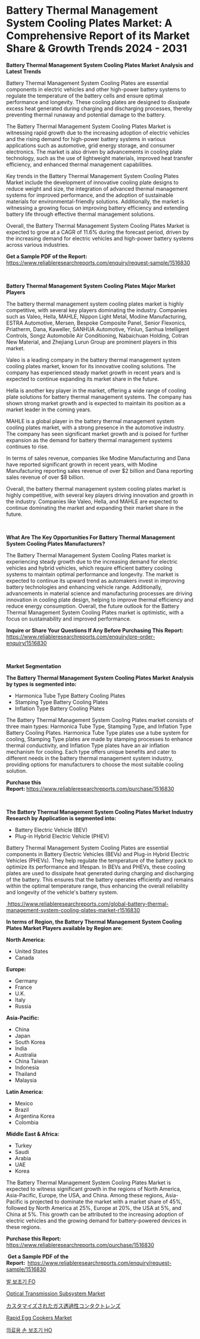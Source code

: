 <p><h1>Battery Thermal Management System Cooling Plates Market: A Comprehensive Report of its Market Share & Growth Trends 2024 - 2031</h1></p><p><strong>Battery Thermal Management System Cooling Plates Market Analysis and Latest Trends</strong></p>
<p><p>Battery Thermal Management System Cooling Plates are essential components in electric vehicles and other high-power battery systems to regulate the temperature of the battery cells and ensure optimal performance and longevity. These cooling plates are designed to dissipate excess heat generated during charging and discharging processes, thereby preventing thermal runaway and potential damage to the battery.</p><p>The Battery Thermal Management System Cooling Plates Market is witnessing rapid growth due to the increasing adoption of electric vehicles and the rising demand for high-power battery systems in various applications such as automotive, grid energy storage, and consumer electronics. The market is also driven by advancements in cooling plate technology, such as the use of lightweight materials, improved heat transfer efficiency, and enhanced thermal management capabilities.</p><p>Key trends in the Battery Thermal Management System Cooling Plates Market include the development of innovative cooling plate designs to reduce weight and size, the integration of advanced thermal management systems for improved performance, and the adoption of sustainable materials for environmental-friendly solutions. Additionally, the market is witnessing a growing focus on improving battery efficiency and extending battery life through effective thermal management solutions.</p><p>Overall, the Battery Thermal Management System Cooling Plates Market is expected to grow at a CAGR of 11.6% during the forecast period, driven by the increasing demand for electric vehicles and high-power battery systems across various industries.</p></p>
<p><strong>Get a Sample PDF of the Report:&nbsp;</strong> <a href="https://www.reliableresearchreports.com/enquiry/request-sample/1516830">https://www.reliableresearchreports.com/enquiry/request-sample/1516830</a></p>
<p>&nbsp;</p>
<p><strong>Battery Thermal Management System Cooling Plates Major Market Players</strong></p>
<p><p>The battery thermal management system cooling plates market is highly competitive, with several key players dominating the industry. Companies such as Valeo, Hella, MAHLE, Nippon Light Metal, Modine Manufacturing, ESTRA Automotive, Mersen, Bespoke Composite Panel, Senior Flexonics, Priatherm, Dana, Kaweller, SANHUA Automotive, Yinlun, Sanhua Intelligent Controls, Songz Automobile Air Conditioning, Nabaichuan Holding, Cotran New Material, and Zhejiang Lurun Group are prominent players in this market.</p><p>Valeo is a leading company in the battery thermal management system cooling plates market, known for its innovative cooling solutions. The company has experienced steady market growth in recent years and is expected to continue expanding its market share in the future.</p><p>Hella is another key player in the market, offering a wide range of cooling plate solutions for battery thermal management systems. The company has shown strong market growth and is expected to maintain its position as a market leader in the coming years.</p><p>MAHLE is a global player in the battery thermal management system cooling plates market, with a strong presence in the automotive industry. The company has seen significant market growth and is poised for further expansion as the demand for battery thermal management systems continues to rise.</p><p>In terms of sales revenue, companies like Modine Manufacturing and Dana have reported significant growth in recent years, with Modine Manufacturing reporting sales revenue of over $2 billion and Dana reporting sales revenue of over $8 billion.</p><p>Overall, the battery thermal management system cooling plates market is highly competitive, with several key players driving innovation and growth in the industry. Companies like Valeo, Hella, and MAHLE are expected to continue dominating the market and expanding their market share in the future.</p></p>
<p>&nbsp;</p>
<p><strong>What Are The Key Opportunities For Battery Thermal Management System Cooling Plates Manufacturers?</strong></p>
<p><p>The Battery Thermal Management System Cooling Plates market is experiencing steady growth due to the increasing demand for electric vehicles and hybrid vehicles, which require efficient battery cooling systems to maintain optimal performance and longevity. The market is expected to continue its upward trend as automakers invest in improving battery technologies and enhancing vehicle range. Additionally, advancements in material science and manufacturing processes are driving innovation in cooling plate design, helping to improve thermal efficiency and reduce energy consumption. Overall, the future outlook for the Battery Thermal Management System Cooling Plates market is optimistic, with a focus on sustainability and improved performance.</p></p>
<p><strong>Inquire or Share Your Questions If Any Before Purchasing This Report:</strong> <a href="https://www.reliableresearchreports.com/enquiry/pre-order-enquiry/1516830">https://www.reliableresearchreports.com/enquiry/pre-order-enquiry/1516830</a></p>
<p>&nbsp;</p>
<p><strong>Market Segmentation</strong></p>
<p><strong>The Battery Thermal Management System Cooling Plates Market Analysis by types is segmented into:</strong></p>
<p><ul><li>Harmonica Tube Type Battery Cooling Plates</li><li>Stamping Type Battery Cooling Plates</li><li>Inflation Type Battery Cooling Plates</li></ul></p>
<p><p>The Battery Thermal Management System Cooling Plates market consists of three main types: Harmonica Tube Type, Stamping Type, and Inflation Type Battery Cooling Plates. Harmonica Tube Type plates use a tube system for cooling, Stamping Type plates are made by stamping processes to enhance thermal conductivity, and Inflation Type plates have an air inflation mechanism for cooling. Each type offers unique benefits and cater to different needs in the battery thermal management system industry, providing options for manufacturers to choose the most suitable cooling solution.</p></p>
<p><strong>Purchase this Report:&nbsp;</strong><a href="https://www.reliableresearchreports.com/purchase/1516830">https://www.reliableresearchreports.com/purchase/1516830</a></p>
<p>&nbsp;</p>
<p><strong>The Battery Thermal Management System Cooling Plates Market Industry Research by Application is segmented into:</strong></p>
<p><ul><li>Battery Electric Vehicle (BEV)</li><li>Plug-in Hybrid Electric Vehicle (PHEV)</li></ul></p>
<p><p>Battery Thermal Management System Cooling Plates are essential components in Battery Electric Vehicles (BEVs) and Plug-in Hybrid Electric Vehicles (PHEVs). They help regulate the temperature of the battery pack to optimize its performance and lifespan. In BEVs and PHEVs, these cooling plates are used to dissipate heat generated during charging and discharging of the battery. This ensures that the battery operates efficiently and remains within the optimal temperature range, thus enhancing the overall reliability and longevity of the vehicle's battery system.</p></p>
<p><a href="https://www.reliableresearchreports.com/global-battery-thermal-management-system-cooling-plates-market-r1516830">&nbsp;https://www.reliableresearchreports.com/global-battery-thermal-management-system-cooling-plates-market-r1516830</a></p>
<p><strong>In terms of Region, the Battery Thermal Management System Cooling Plates Market Players available by Region are:</strong></p>
<p>
    <p> <strong> North America: </strong>
        <ul>
            <li>United States</li>
            <li>Canada</li>
        </ul>
        </p> 
    <p> <strong> Europe: </strong>
        <ul>
            <li>Germany</li>
            <li>France</li>
            <li>U.K.</li>
            <li>Italy</li>
            <li>Russia</li>
        </ul>
        </p> 
    <p> <strong> Asia-Pacific: </strong>
        <ul>
            <li>China</li>
            <li>Japan</li>
            <li>South Korea</li>
            <li>India</li>
            <li>Australia</li>
            <li>China Taiwan</li>
            <li>Indonesia</li>
            <li>Thailand</li>
            <li>Malaysia</li>
        </ul>
        </p> 
    <p> <strong> Latin America: </strong>
        <ul>
            <li>Mexico</li>
            <li>Brazil</li>
            <li>Argentina Korea</li>
            <li>Colombia</li>
        </ul>
        </p> 
    <p> <strong> Middle East & Africa: </strong>
        <ul>
            <li>Turkey</li>
            <li>Saudi</li>
            <li>Arabia</li>
            <li>UAE</li>
            <li>Korea</li>
        </ul>
    </p>
    </p>
<p><p>The Battery Thermal Management System Cooling Plates Market is expected to witness significant growth in the regions of North America, Asia-Pacific, Europe, the USA, and China. Among these regions, Asia-Pacific is projected to dominate the market with a market share of 45%, followed by North America at 25%, Europe at 20%, the USA at 5%, and China at 5%. This growth can be attributed to the increasing adoption of electric vehicles and the growing demand for battery-powered devices in these regions.</p></p>
<p><strong>Purchase this Report: </strong><a href="https://www.reliableresearchreports.com/purchase/1516830">https://www.reliableresearchreports.com/purchase/1516830</a></p>
<p>&nbsp;<strong>Get a Sample PDF of the Report:&nbsp;&nbsp;</strong><a href="https://www.reliableresearchreports.com/enquiry/request-sample/1516830">https://www.reliableresearchreports.com/enquiry/request-sample/1516830</a></p>
<p><strong></strong></p>
<p><p><a href="https://github.com/vsr06p4p49/Market-Research-Report-List-2/blob/main/3828912126595.md">발 보조기 FO</a></p><p><a href="https://github.com/Krish2023na/Market-Research-Report-List-4/blob/main/optical-transmission-subsystem-market.md">Optical Transmission Subsystem Market</a></p><p><a href="https://medium.com/@wgloverbetty988/%E3%82%B0%E3%83%AD%E3%83%BC%E3%83%90%E3%83%AB%E3%82%AB%E3%82%B9%E3%82%BF%E3%83%9E%E3%82%A4%E3%82%BA%E3%81%95%E3%82%8C%E3%81%9F%E3%82%AC%E3%82%B9%E9%80%8F%E9%81%8E%E6%80%A7%E3%82%B3%E3%83%B3%E3%82%BF%E3%82%AF%E3%83%88%E3%83%AC%E3%83%B3%E3%82%BA%E7%94%A3%E6%A5%AD-%E3%82%BF%E3%82%A4%E3%83%97-%E3%82%A2%E3%83%97%E3%83%AA%E3%82%B1%E3%83%BC%E3%82%B7%E3%83%A7%E3%83%B3-%E5%B8%82%E5%A0%B4%E3%83%97%E3%83%AC%E3%82%A4%E3%83%A4%E3%83%BC-%E5%9C%B0%E5%9F%9F%E5%88%A5%E6%88%90%E9%95%B7%E5%88%86%E6%9E%90-%E3%81%8A%E3%82%88%E3%81%B3%E5%B0%86%E6%9D%A5%E3%82%B7%E3%83%8A%E3%83%AA%E3%82%AA-2024-2031-eb6b4fa12c33">カスタマイズされたガス透過性コンタクトレンズ</a></p><p><a href="https://github.com/bmorecock/Market-Research-Report-List-3/blob/main/rapid-egg-cookers-market.md">Rapid Egg Cookers Market</a></p><p><a href="https://github.com/oajzkywllm460/Market-Research-Report-List-2/blob/main/1886879126594.md">의료용 손 보조기 HO</a></p></p>
